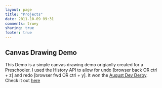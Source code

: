 ```yaml
---
layout: page
title: "Projects"
date: 2011-10-09 09:31
comments: truey
sharing: true
footer: true
---
```

## Canvas Drawing Demo
This Demo is a simple canvas drawing demo origianlly created for a Preschooler.  I used the History API to allow for undo [browser back OR ctrl + z] and redo [browser fwd OR ctrl + y].  It won the [August Dev Derby](https://developer.mozilla.org/demos/devderby/2011/august).  Check it out [here](../draw/) 
